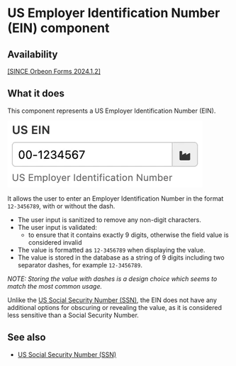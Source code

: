 # US Employer Identification Number (EIN) component

## Availability

[\[SINCE Orbeon Forms 2024.1.2\]](/release-notes/orbeon-forms-2024.1.2.md)

## What it does

This component represents a US Employer Identification Number (EIN).

![US Employer Identification Number (EIN)](/form-runner/component/images/xbl-us-ein-edit.webp)

It allows the user to enter an Employer Identification Number in the format `12-3456789`, with or without the dash.

- The user input is sanitized to remove any non-digit characters.
- The user input is validated:
    - to ensure that it contains exactly 9 digits, otherwise the field value is considered invalid
- The value is formatted as `12-3456789` when displaying the value.
- The value is stored in the database as a string of 9 digits including two separator dashes, for example `12-3456789`.

_NOTE: Storing the value with dashes is a design choice which seems to match the most common usage._

Unlike the [US Social Security Number (SSN)](us-ssn.md), the EIN does not have any additional options for obscuring or revealing the value, as it is considered less sensitive than a Social Security Number.

## See also

- [US Social Security Number (SSN)](us-ssn.md)